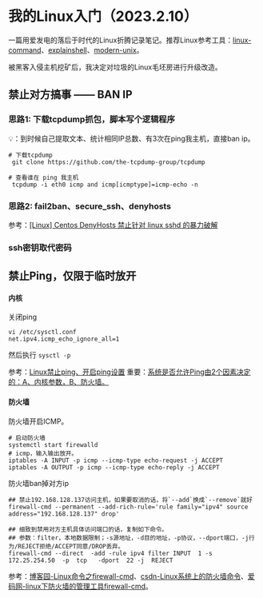 # 我的Linux入门（2023.2.10）

一篇用爱发电的落后于时代的Linux折腾记录笔记。推荐Linux参考工具：[linux-command](https://wangchujiang.com/linux-command/)、[explainshell](https://www.explainshell.com)、[modern-unix](https://github.com/ibraheemdev/modern-unix)。

被黑客入侵主机挖矿后，我决定对垃圾的Linux毛坯房进行升级改造。

## 禁止对方搞事 —— BAN IP

### 思路1: 下载tcpdump抓包，脚本写个逻辑程序

💡：到时候自己提取文本、统计相同IP总数、有3次在ping我主机，直接ban ip。

```
# 下载tcpdump 
 git clone https://github.com/the-tcpdump-group/tcpdump

# 查看谁在 ping 我主机
 tcpdump -i eth0 icmp and icmp[icmptype]=icmp-echo -n
```

### 思路2: fail2ban、secure_ssh、denyhosts

参考：[[Linux] Centos DenyHosts 禁止针对 linux sshd 的暴力破解](https://my.oschina.net/notbad/blog/338545)

### ssh密钥取代密码



## 禁止Ping，仅限于临时放开

#### 内核

关闭ping

```
vi /etc/sysctl.conf
net.ipv4.icmp_echo_ignore_all=1 
```

然后执行  `sysctl -p`

参考：[Linux禁止ping、开启ping设置](https://www.bbsmax.com/A/obzbMvAMdE/)
重要：<u>系统是否允许Ping由2个因素决定的：A、内核参数，B、防火墙。</u>

#### 防火墙

防火墙开启ICMP。

```
# 启动防火墙
systemctl start firewalld
# icmp，输入输出放开。
iptables -A INPUT -p icmp --icmp-type echo-request -j ACCEPT
iptables -A OUTPUT -p icmp --icmp-type echo-reply -j ACCEPT
```
防火墙ban掉对方ip

```
## 禁止192.168.128.137访问主机，如果要取消的话，将`--add`换成`--remove`就好
firewall-cmd --permanent --add-rich-rule='rule family="ipv4" source address="192.168.128.137" drop'

## 细致到禁用对方主机具体访问端口的话，复制如下命令。
## 参数：filter，本地数据限制；-s源地址，-d目的地址，-p协议，--dport端口，-j行为/REJECT拒绝/ACCEPT同意/DROP丢弃。 
firewall-cmd --direct  -add -rule ipv4 filter INPUT  1 -s  172.25.254.50  -p  tcp   -dport  22 -j  REJECT
```

参考：[博客园-Linux命令之firewall-cmd](https://www.cnblogs.com/diantong/p/9713915.html)、[csdn-Linux系统上的防火墙命令](https://blog.csdn.net/weixin_43780179/article/details/125046304)、[爱码网-linux下防火墙的管理工具firewall-cmd](https://www.likecs.com/show-203862572.html)。

